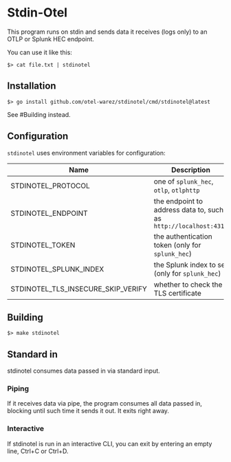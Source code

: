 # Stdin-Otel

This program runs on stdin and sends data it receives (logs only) to an OTLP or Splunk HEC endpoint.

You can use it like this:

```shell
$> cat file.txt | stdinotel
```

## Installation

```shell
$> go install github.com/otel-warez/stdinotel/cmd/stdinotel@latest
```

See #Building instead.

## Configuration

`stdinotel` uses environment variables for configuration:

| Name                               | Description                                                      |
|------------------------------------|------------------------------------------------------------------|
| STDINOTEL_PROTOCOL                 | one of `splunk_hec`, `otlp`, `otlphttp`                          |
| STDINOTEL_ENDPOINT                 | the endpoint to address data to, such as `http://localhost:4317` |
| STDINOTEL_TOKEN                    | the authentication token (only for `splunk_hec`)                 |
| STDINOTEL_SPLUNK_INDEX             | the Splunk index to set (only for `splunk_hec`)                  |
| STDINOTEL_TLS_INSECURE_SKIP_VERIFY | whether to check the TLS certificate                             |

## Building

```shell
$> make stdinotel
```

## Standard in
stdinotel consumes data passed in via standard input.

### Piping
If it receives data via pipe, the program consumes all data passed in, blocking until such time it sends it out.
It exits right away.

### Interactive
If stdinotel is run in an interactive CLI, you can exit by entering an empty line, Ctrl+C or Ctrl+D.
